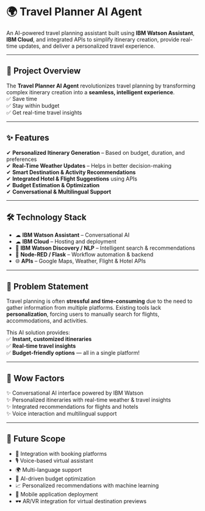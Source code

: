 # 🌍 **Travel Planner AI Agent**  
An AI-powered travel planning assistant built using **IBM Watson Assistant**, **IBM Cloud**, and integrated APIs to simplify itinerary creation, provide real-time updates, and deliver a personalized travel experience.

---

## 📌 **Project Overview**  
The **Travel Planner AI Agent** revolutionizes travel planning by transforming complex itinerary creation into a **seamless, intelligent experience**.  
✅ Save time  
✅ Stay within budget  
✅ Get real-time travel insights  

---

## ✨ **Features**  
✔ **Personalized Itinerary Generation** – Based on budget, duration, and preferences  
✔ **Real-Time Weather Updates** – Helps in better decision-making  
✔ **Smart Destination & Activity Recommendations**  
✔ **Integrated Hotel & Flight Suggestions** using APIs  
✔ **Budget Estimation & Optimization**  
✔ **Conversational & Multilingual Support**  

---

## 🛠 **Technology Stack**  
- ☁ **IBM Watson Assistant** – Conversational AI  
- ☁ **IBM Cloud** – Hosting and deployment  
- 🤖 **IBM Watson Discovery / NLP** – Intelligent search & recommendations  
- 🔗 **Node-RED / Flask** – Workflow automation & backend  
- 🌐 **APIs** – Google Maps, Weather, Flight & Hotel APIs  

---

## 🎯 **Problem Statement**  
Travel planning is often **stressful and time-consuming** due to the need to gather information from multiple platforms. Existing tools lack **personalization**, forcing users to manually search for flights, accommodations, and activities.  

This AI solution provides:  
✅ **Instant, customized itineraries**  
✅ **Real-time travel insights**  
✅ **Budget-friendly options** — all in a single platform!  

---

## 🚀 **Wow Factors**  
✨ Conversational AI interface powered by IBM Watson  
✨ Personalized itineraries with real-time weather & travel insights  
✨ Integrated recommendations for flights and hotels  
✨ Voice interaction and multilingual support  

---

## 🔮 **Future Scope**  
- 🔗 Integration with booking platforms  
- 🎙 Voice-based virtual assistant  
- 🌍 Multi-language support  
- 🤖 AI-driven budget optimization  
- 📈 Personalized recommendations with machine learning  
- 📱 Mobile application deployment  
- 🕶 AR/VR integration for virtual destination previews  


